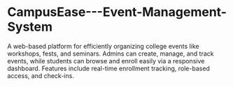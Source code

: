 # CampusEase---Event-Management-System
A web-based platform for efficiently organizing college events like workshops, fests, and seminars. Admins can create, manage, and track events, while students can browse and enroll easily via a responsive dashboard. Features include real-time enrollment tracking, role-based access, and check-ins.

